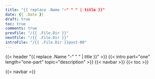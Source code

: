 ```yaml
---
title: "{{ replace .Name "-" " " | title }}"
date: {{ .Date }}
draft: true
toc: true
comments: true
prevFile: "/{{ .File.Dir }}"
nextFile: "/{{ .File.Dir }}"
introFile: "/{{ .File.Dir }}post-00"
---
```


{{< header "{{ replace .Name "-" " " | title }}" >}}
{{< intro part="one" length="one-part" topic="description" >}}
{{< navbar >}}
{{< toc >}}

{{< navbar >}}

